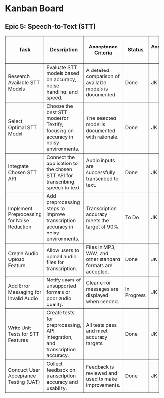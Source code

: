<!DOCTYPE html>
<html lang="en">
<head>
  <meta charset="UTF-8" />
</head>
<body>
<h1>Kanban Board</h1>
<h2>Epic 5: Speech-to-Text (STT)</h2>
<table border="1" cellpadding="6" cellspacing="0">
  <thead>
    <tr>
      <th>Task</th>
      <th>Description</th>
      <th>Acceptance Criteria</th>
      <th>Status</th>
      <th>Assigned to</th>
      <th>Importance 1(very low) .. 5(very hight)</th>
    </tr>
  </thead>
  <tbody>
    <tr>
      <td>Research Available STT Models</td>
      <td>Evaluate STT models based on accuracy, noise handling, and speed.</td>
      <td>A detailed comparison of available models is documented.</td>
      <td>Done</td>
      <td>JK</td>
      <td>1</td>
    </tr>
    <tr>
      <td>Select Optimal STT Model</td>
      <td>Choose the best STT model for Textify, focusing on accuracy in noisy environments.</td>
      <td>The selected model is documented with rationale.</td>
      <td>Done</td>
      <td>JK</td>
      <td>1</td>
    </tr>
    <tr>
      <td>Integrate Chosen STT API</td>
      <td>Connect the application to the chosen STT API for transcribing speech to text.</td>
      <td>Audio inputs are successfully transcribed to text.</td>
      <td>Done</td>
      <td>JK</td>
      <td>1</td>
    </tr>
    <tr>
      <td>Implement Preprocessing for Noise Reduction</td>
      <td>Add preprocessing steps to improve transcription accuracy in noisy environments.</td>
      <td>Transcription accuracy meets the target of 90%.</td>
      <td>To Do</td>
      <td>JK</td>
      <td>1</td>
    </tr>
    <tr>
      <td>Create Audio Upload Feature</td>
      <td>Allow users to upload audio files for transcription.</td>
      <td>Files in MP3, WAV, and other standard formats are accepted.</td>
      <td>Done</td>
      <td>JK</td>
      <td>1</td>
    </tr>
    <tr>
      <td>Add Error Messaging for Invalid Audio</td>
      <td>Notify users of unsupported formats or poor audio quality.</td>
      <td>Clear error messages are displayed when needed.</td>
      <td>In Progress</td>
      <td>JK</td>
      <td>1</td>
    </tr>
    <tr>
      <td>Write Unit Tests for STT Features</td>
      <td>Create tests for preprocessing, API integration, and transcription accuracy.</td>
      <td>All tests pass and meet accuracy targets.</td>
      <td>Done</td>
      <td>JK</td>
      <td>1</td>
    </tr>
    <tr>
      <td>Conduct User Acceptance Testing (UAT)</td>
      <td>Collect feedback on transcription accuracy and usability.</td>
      <td>Feedback is reviewed and used to make improvements.</td>
      <td>Done</td>
      <td>JK</td>
      <td>1</td>
    </tr>
  </tbody>
</table>
</body>
</html>
